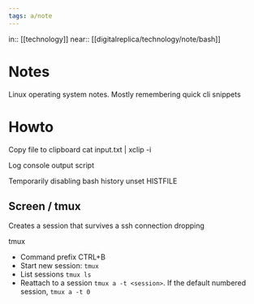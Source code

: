```yaml
---
tags: a/note
---
```

in:: [[technology]]
near:: [[digitalreplica/technology/note/bash]]

# Notes
Linux operating system notes. Mostly remembering quick cli snippets

# Howto
Copy file to clipboard
cat input.txt | xclip -i

Log console output
script

Temporarily disabling bash history
unset HISTFILE

## Screen / tmux
Creates a session that survives a ssh connection dropping

tmux
* Command prefix CTRL+B
* Start new session: ```tmux```
* List sessions ```tmux ls```
* Reattach to a session ```tmux a -t <session>```. If the default numbered session, ```tmux a -t 0```
